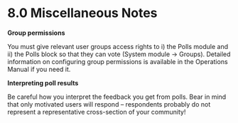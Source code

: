 # 8.0 Miscellaneous Notes

**Group permissions**

You must give relevant user groups access rights to i) the Polls module and ii) the Polls block so that they can vote (System module -> Groups). Detailed information on configuring group permissions is available in the Operations Manual if you need it.

**Interpreting poll results**

Be careful how you interpret the feedback you get from polls. Bear in mind that only motivated users will respond – respondents probably do not represent a representative cross-section of your community!